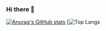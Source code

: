### Hi there 👋


[![Anurag's GitHub stats](https://github-readme-stats.vercel.app/api?username=vcolantonio&theme=dark)](https://github.com/anuraghazra/github-readme-stats)
[![Top Langs](https://github-readme-stats.vercel.app/api/top-langs/?username=vcolantonio&layout=compact&langs_count=8&theme=dark)

